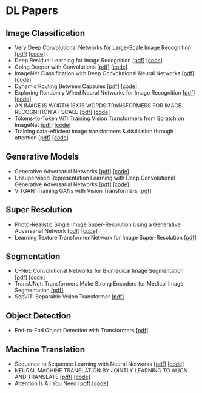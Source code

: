 # DL Papers

## Image Classification
* Very Deep Convolutional Networks for Large-Scale Image Recognition [[pdf]](https://arxiv.org/pdf/1409.1556.pdf) [[code]](./Image_Classification/VGG.py)
* Deep Residual Learning for Image Recognition [[pdf]](https://arxiv.org/pdf/1512.03385.pdf) [[code]](./CNN/ResNet.py)
* Going Deeper with Convolutions [[pdf]](https://arxiv.org/pdf/1409.4842.pdf) [[code]](./CNN/GoogLeNet.py)
* ImageNet Classification with Deep Convolutional Neural Networks [[pdf]](https://proceedings.neurips.cc/paper/2012/file/c399862d3b9d6b76c8436e924a68c45b-Paper.pdf) [[code]](./Image_Classification/AlexNet.py)
* Dynamic Routing Between Capsules [[pdf]](https://arxiv.org/pdf/1710.09829.pdf) [[code]](./Image_Classification/capsnet)
* Exploring Randomly Wired Neural Networks for Image Recognition [[pdf]](https://arxiv.org/pdf/1904.01569.pdf) [[code]](./Image_Classification/RandWireNet)
* AN IMAGE IS WORTH 16X16 WORDS:TRANSFORMERS FOR IMAGE RECOGNITION AT SCALE [[pdf]](https://arxiv.org/pdf/2010.11929v2.pdf) [[code]](./Image_Classification/vision_transformer)
* Tokens-to-Token ViT: Training Vision Transformers from Scratch on ImageNet [[pdf]](https://arxiv.org/pdf/2101.11986v3.pdf) [[code]](./Image_Classification/T2T_ViT)
* Training data-efficient image transformers & distillation through attention [[pdf]](https://arxiv.org/pdf/2012.12877.pdf) [[code]](./Image_Classification/DeiT)

## Generative Models
* Generative Adversarial Networks [[pdf]](https://arxiv.org/pdf/1406.2661.pdf) [[code]](./Generative_Models/GAN.py)
* Unsupervised Representation Learning with Deep Convolutional Generative Adversarial Networks [[pdf]](https://arxiv.org/pdf/1511.06434.pdf) [[code]](./Generative_Models/DCGAN.py)
* ViTGAN: Training GANs with Vision Transformers [[pdf]](https://arxiv.org/pdf/2107.04589.pdf)

## Super Resolution
* Photo-Realistic Single Image Super-Resolution Using a Generative Adversarial Network [[pdf]](https://arxiv.org/pdf/1609.04802.pdf) [[code]](./Super_Resolution/SRGAN)
* Learning Texture Transformer Network for Image Super-Resolution [[pdf]](https://arxiv.org/pdf/2006.04139v2.pdf)

## Segmentation
* U-Net: Convolutional Networks for Biomedical Image Segmentation [[pdf]](https://arxiv.org/pdf/1505.04597.pdf) [[code]](./Segmentation/Unet.py)
* TransUNet: Transformers Make Strong Encoders for Medical Image Segmentation [[pdf]](https://arxiv.org/pdf/2102.04306v1.pdf)
* SepViT: Separable Vision Transformer [[pdf]](https://arxiv.org/pdf/2203.15380v3.pdf)

## Object Detection
* End-to-End Object Detection with Transformers [[pdf]](https://arxiv.org/pdf/2005.12872.pdf)

## Machine Translation
* Sequence to Sequence Learning with Neural Networks [[pdf]](https://arxiv.org/pdf/1409.3215.pdf) [[code]](./Machine_Translation/Seq2Seq/Seq2Seq.py)
* NEURAL MACHINE TRANSLATION BY JOINTLY LEARNING TO ALIGN AND TRANSLATE [[pdf]](https://arxiv.org/pdf/1409.0473.pdf) [[code]](./Machine_Translation/Seq2Seq/Seq2Seq_attention.py)
* Attention Is All You Need [[pdf]](https://arxiv.org/pdf/1706.03762.pdf) [[code]](./Machine_Translation/transformer.py)